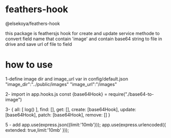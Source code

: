 # feathers-hook
@elsekoya/feathers-hook 

this package is feathersjs hook for create and update service methode to convert field name that contain 'image' and contain base64 string to file in drive and save url of file to field

# how to use

1-define image dir and image_url var in  config/default.json
 "image_dir":"../public/images"
 "image_url":"/images"

2- import in app.hooks.js
const {base64Hook} = require("./base64-to-image")


3- 
{
    all: [ log() ],
    find: [],
    get: [],
    create: [base64Hook],
    update: [base64Hook],
    patch: [base64Hook],
    remove: []
  }

5 - add
app.use(express.json({limit:'10mb'}));
app.use(express.urlencoded({ extended: true,limit:'10mb' }));

